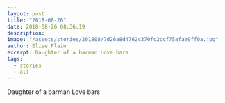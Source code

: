 ```yaml
---
layout: post
title: "2018-08-26"
date: 2018-08-26 08:36:19
description: 
image: "/assets/stories/201808/7d26a8d4762c370fc2ccf75afaa9ff0a.jpg"
author: Elise Plain
excerpt: Daughter of a barman Love bars
tags: 
  - stories
  - all
---
```


Daughter of a barman Love bars
<p></p>
